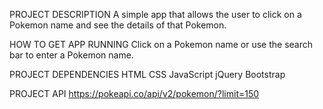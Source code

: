 PROJECT DESCRIPTION
A simple app that allows the user to click on a Pokemon name and see the details of that Pokemon.

HOW TO GET APP RUNNING
Click on a Pokemon name or use the search bar to enter a Pokemon name.

PROJECT DEPENDENCIES
HTML
CSS
JavaScript
jQuery
Bootstrap

PROJECT API
https://pokeapi.co/api/v2/pokemon/?limit=150
